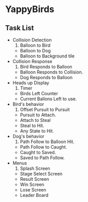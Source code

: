 # YappyBirds

## Task List
* Collision Detection
    1. Balloon to Bird
    * Balloon to Dog
    * Balloon to Background tile
* Collision Response
    1. Bird Responds to Balloon
    * Balloon Responds to Collision.
    * Dog Responds to Balloon
* Heads up Display
    1. Timer
    * Birds Left Counter
    * Current Ballons Left to use.
* Bird's behavior
    1. Offset Pursuit to Pursuit
    * Pursuit to Attach.
    * Attach to Steal
    * Steal to Hit.
    * Any State to Hit.
* Dog's behavior
    1. Path Follow to Balloon Hit.
    * Path Follow to Caught.
    * Caught to Saved.
    * Saved to Path Follow.
* Menus
    1. Splash Screen
    * Stage Select Screen
    * Result Screen
    * Win Screen
    * Lose Screen
    * Leader Board


